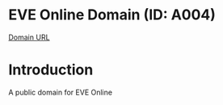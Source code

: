 # EVE Online Domain (ID: A004)
[Domain URL](https://ejunz.com/d/A004/)

# Introduction
A public domain for EVE Online
